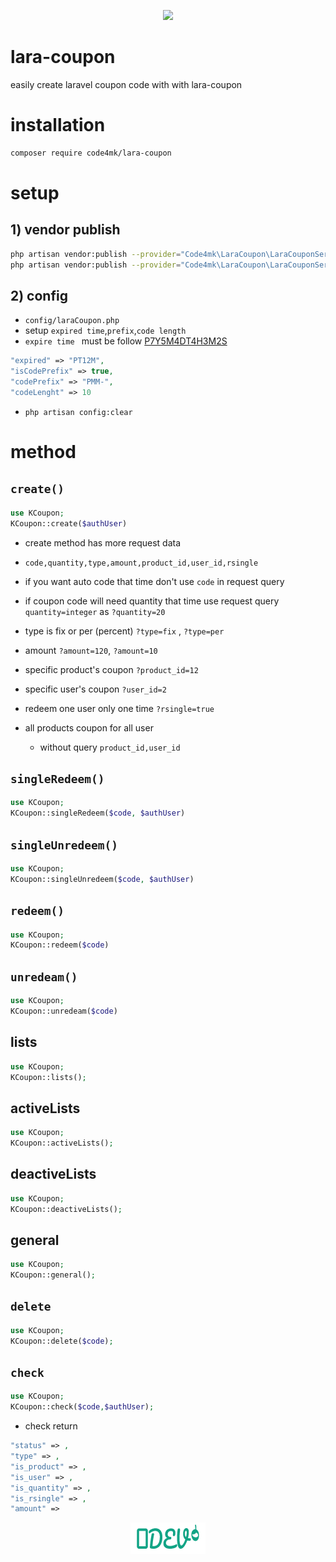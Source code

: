 <p align="center" ><img src="https://user-images.githubusercontent.com/17185462/57058050-40a38880-6ccf-11e9-974f-8324b01f8a72.png"></p>

# lara-coupon
easily create laravel coupon code with with lara-coupon

# installation

```bash
composer require code4mk/lara-coupon
```

# setup

## 1) vendor publish

```bash
php artisan vendor:publish --provider="Code4mk\LaraCoupon\LaraCouponServiceProvider" --tag=config
php artisan vendor:publish --provider="Code4mk\LaraCoupon\LaraCouponServiceProvider" --tag=migrations
```

## 2) config

* `config/laraCoupon.php`
* setup `expired time`,`prefix`,`code length`
* `expire time ` must be follow [P7Y5M4DT4H3M2S](https://www.php.net/manual/en/datetime.add.php)

```php
"expired" => "PT12M",
"isCodePrefix" => true,
"codePrefix" => "PMM-",
"codeLenght" => 10
```

* `php artisan config:clear`

# method

## `create()`

```php
use KCoupon;
KCoupon::create($authUser)
```

* create method has more request data
* `code,quantity,type,amount,product_id,user_id,rsingle`
* if you want auto code that time don't use `code` in request query

* if coupon code will need quantity that time use request query `quantity=integer` as `?quantity=20`
* type is fix or per (percent) `?type=fix` , `?type=per`
* amount `?amount=120`, `?amount=10`
* specific product's coupon `?product_id=12`
* specific user's coupon `?user_id=2`
* redeem one user only one time `?rsingle=true`
* all products coupon for all user
  * without query `product_id,user_id`

## `singleRedeem()`

```php
use KCoupon;
KCoupon::singleRedeem($code, $authUser)
```

## `singleUnredeem()`

```php
use KCoupon;
KCoupon::singleUnredeem($code, $authUser)
```

## `redeem()`

```php
use KCoupon;
KCoupon::redeem($code)
```

## `unredeam()`

```php
use KCoupon;
KCoupon::unredeam($code)
```

## lists

```php
use KCoupon;
KCoupon::lists();
```

## activeLists

```php
use KCoupon;
KCoupon::activeLists();
```

## deactiveLists

```php
use KCoupon;
KCoupon::deactiveLists();
```

## general

```php
use KCoupon;
KCoupon::general();
```

## `delete`

```php
use KCoupon;
KCoupon::delete($code);
```

## `check`

```php
use KCoupon;
KCoupon::check($code,$authUser);
```

* check return

```php
"status" => ,
"type" => ,
"is_product" => ,
"is_user" => ,
"is_quantity" => ,
"is_rsingle" => ,
"amount" =>
```

<a href="https://twitter.com/0devco" target="_blank" ><p align="center" ><img src="https://raw.githubusercontent.com/0devco/docs/master/.devco-images/logo-transparent.png"></p></a>
